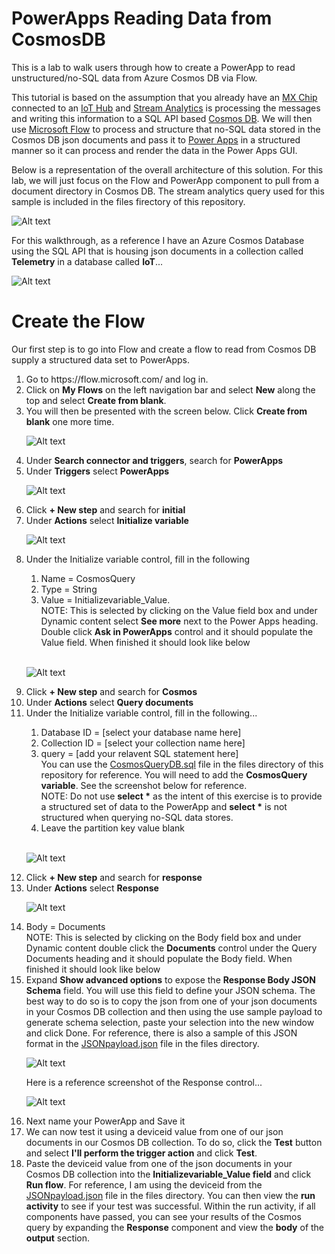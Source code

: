# PowerApps Reading Data from CosmosDB
This is a lab to walk users through how to create a PowerApp to read unstructured/no-SQL data from Azure Cosmos DB via Flow.

This tutorial is based on the assumption that you already have an <a href="http://www.mxchip.com/az3166" target="_blank">MX Chip</a> connected to an <a href="https://docs.microsoft.com/en-us/azure/iot-hub/about-iot-hub" target="_blank">IoT Hub</a> and <a href="https://docs.microsoft.com/en-us/azure/stream-analytics/stream-analytics-introduction" target="_blank">Stream Analytics</a> is processing the messages and writing this information to a SQL API based <a href="https://docs.microsoft.com/en-us/azure/cosmos-db/introduction" target="_blank">Cosmos DB</a>.  We will then use <a href="https://flow.microsoft.com" target="_blank">Microsoft Flow</a> to process and structure that no-SQL data stored in the Cosmos DB json documents and pass it to <a href="https://powerapps.microsoft.com" target="_blank">Power Apps</a> in a structured manner so it can process and render the data in the Power Apps GUI.  

Below is a representation of the overall architecture of this solution.  For this lab, we will just focus on the Flow and PowerApp component to pull from a document directory in Cosmos DB.  The stream analytics query used for this sample is included in the files firectory of this repository.

![Alt text](/imgs/Architecture.gif?raw=true "Overall Architecture")

For this walkthrough, as a reference I have an Azure Cosmos Database using the SQL API that is housing json documents in a collection called <b> Telemetry</b> in a database called <b>IoT</b>...

![Alt text](/imgs/cosmos.gif?raw=true "Cosmos DB")

# Create the Flow
Our first step is to go into Flow and create a flow to read from Cosmos DB supply a structured data set to PowerApps.

<ol>
  <li>Go to https://flow.microsoft.com/ and log in.</li>
  <li>Click on <b>My Flows</b> on the left navigation bar and select <b>New</b> along the top and select <b>Create from blank</b>.</li>
  <li>You will then be presented with the screen below.  Click <b>Create from blank</b> one more time.<br>

![Alt text](/imgs/createfromblank.gif?raw=true "Cosmos DB") 
  </li>
  <li>Under <b>Search connector and triggers</b>, search for <b>PowerApps</b></li>
  <li>Under <b>Triggers</b> select <b>PowerApps</b><br>

![Alt text](/imgs/SearchPowerApps.gif?raw=true) 
  </li>
  <li> Click <b>+ New step</b> and search for <b>initial</b></li>
  <li>Under <b>Actions</b> select <b>Initialize variable</b><br>

![Alt text](/imgs/Initializevariable.gif?raw=true) 
  </li>
  <li>Under the Initialize variable control, fill in the following</li>
    <ol>
        <li>Name = CosmosQuery</li>
        <li>Type = String</li>
        <li>Value = Initializevariable_Value.<br>NOTE: This is selected by clicking on the Value field box and under Dynamic content select <b>See more</b> next to the Power Apps heading.  Double click <b>Ask in PowerApps</b> control and it should populate the Value field. When finished it should look like below</li>
        <br>
    </ol>
        
![Alt text](/imgs/Initializevariable_Value.gif?raw=true) 
  <li> Click <b>+ New step</b> and search for <b>Cosmos</b></li>
  <li>Under <b>Actions</b> select <b>Query documents</b></li>
  <li>Under the Initialize variable control, fill in the following...</li>
    <ol>
        <li>Database ID = [select your database name here]</li>
        <li>Collection ID = [select your collection name here]</li>
        <li>query = [add your relavent SQL statement here]<br>
        You can use the <a href= "https://github.com/jcbendernh/PowerAppsCosmosDB/blob/master/files/CosmosDBQuery.sql" target="_blank">CosmosQueryDB.sql</a> file in the files directory of this repository for reference.  You will need to add the <b>CosmosQuery variable</b>.  See the screenshot below for reference.<br> NOTE:  Do not use <b>select *</b> as the intent of this exercise is to provide a structured set of data to the PowerApp and <b>select *</b> is not structured when querying no-SQL data stores.</li>
        <li>Leave the partition key value blank</li>
        <br>
    </ol>

![Alt text](/imgs/Querydocuments.gif?raw=true) 
  <li> Click <b>+ New step</b> and search for <b>response</b></li>
  <li>Under <b>Actions</b> select <b>Response</b><br>

![Alt text](/imgs/response.gif?raw=true) 

<li>Body = Documents<br>NOTE: This is selected by clicking on the Body field box and under Dynamic content double click the <b>Documents</b> control under the Query Documents heading and it should populate the Body field. When finished it should look like below</li>
<li>Expand <b>Show advanced options</b> to expose the <b>Response Body JSON Schema</b> field.  You will use this field to define your JSON schema.  The best way to do so is to copy the json from one of your json documents in your Cosmos DB collection and then using the use sample payload to generate schema selection, paste your selection into the new window and click Done.  For reference, there is also a sample of this JSON format in the <a href="https://github.com/jcbendernh/PowerAppsCosmosDB/blob/master/files/JSONpayload.json" target="_blank">JSONpayload.json</a> file in the files directory.</li>

![Alt text](/imgs/JSONpayload.gif?raw=true)

Here is a reference screenshot of the Response control...<br>

![Alt text](/imgs/responsescreenshot.gif?raw=true)

  <li>Next name your PowerApp and Save it</li>
  <li>We can now test it using a deviceid value from one of our json documents in our Cosmos DB collection.  To do so, click the <b>Test</b> button and select <b>I'll perform the trigger action</b> and click <b>Test</b>.</li>
  <li>Paste the deviceid value from one of the json documents in your Cosmos DB collection into the <b>Initializevariable_Value field</b> and click <b>Run flow</b>.  For reference, I am using the deviceid from the <a href="https://github.com/jcbendernh/PowerAppsCosmosDB/blob/master/files/JSONpayload.json" target="_blank">JSONpayload.json</a> file in the files directory.  You can then view the <b>run activity</b> to see if your test was successful.  Within the run activity, if all components have passed, you can see your results of the Cosmos query by expanding the <b>Response</b> component and view the <b>body</b> of the <b>output</b> section.</li>
</ol>



